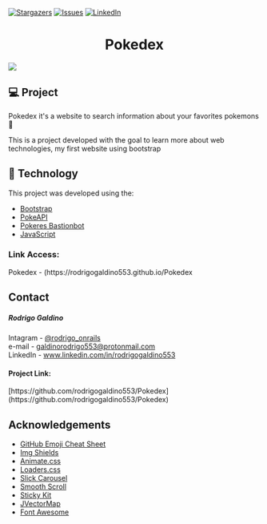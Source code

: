 
  <!--
*** Thanks for checking out the Best-README-Template. If you have a suggestion
*** that would make this better, please fork the repo and create a pull request
*** or simply open an issue with the tag "enhancement".
*** Thanks again! Now go create something AMAZING! :D
-->



<!-- PROJECT SHIELDS -->
<!--
*** I'm using markdown "reference style" links for readability.
*** Reference links are enclosed in brackets [ ] instead of parentheses ( ).
*** See the bottom of this document for the declaration of the reference variables
*** for contributors-url, forks-url, etc. This is an optional, concise syntax you may use.
*** https://www.markdownguide.org/basic-syntax/#reference-style-links
-->


[![Stargazers][stars-shield]][stars-url]
[![Issues][issues-shield]][issues-url]
[![LinkedIn][linkedin-shield]][linkedin-url]


<h1 align="center">
    Pokedex
</h1>
<img src="https://rodrigogaldino553.github.io/portifolio/assets/projects-thumb/pokedex.jpeg">
<br>


## 💻 Project

Pokedex it's a website to search information about your favorites pokemons 💜


This is a project developed with the goal to learn more about web technologies, my first website using bootstrap


## 🚀 Technology

This project was developed using the:

- [Bootstrap](https://getbootstrap.com/)
- [PokeAPI](https://pokeapi.co/)
- [Pokeres Bastionbot](https://pokeres.bastionbot.org/)
- [JavaScript](https://www.javascript.com/)


<h3>Link Access:</h3> Pokedex - (https://rodrigogaldino553.github.io/Pokedex

<!-- CONTACT -->
## Contact

<h5>Rodrigo Galdino</h5>

Intagram - [@rodrigo_onrails](https://instagram.com/rodrigo_onrails) <br>
e-mail - galdinorodrigo553@protonmail.com<br>
LinkedIn - www.linkedin.com/in/rodrigogaldino553

<h4>Project Link:</h4> [https://github.com/rodrigogaldino553/Pokedex](https://github.com/rodrigogaldino553/Pokedex)



<!-- ACKNOWLEDGEMENTS -->
## Acknowledgements
* [GitHub Emoji Cheat Sheet](https://www.webpagefx.com/tools/emoji-cheat-sheet)
* [Img Shields](https://shields.io)
* [Animate.css](https://daneden.github.io/animate.css)
* [Loaders.css](https://connoratherton.com/loaders)
* [Slick Carousel](https://kenwheeler.github.io/slick)
* [Smooth Scroll](https://github.com/cferdinandi/smooth-scroll)
* [Sticky Kit](http://leafo.net/sticky-kit)
* [JVectorMap](http://jvectormap.com)
* [Font Awesome](https://fontawesome.com)


<!-- MARKDOWN LINKS & IMAGES -->
<!-- https://www.markdownguide.org/basic-syntax/#reference-style-links -->
[stars-shield]: https://img.shields.io/github/stars/rodrigogaldino553/pokedex.svg?style=for-the-badge
[stars-url]: https://github.com/rodrigogaldino553/stargazers
[issues-shield]: https://img.shields.io/github/issues/rodrigogaldino553/pokedex.svg?style=for-the-badge
[issues-url]: https://github.com/rodrigogaldino553/issues
[linkedin-shield]: https://img.shields.io/badge/-LinkedIn-black.svg?style=for-the-badge&logo=linkedin&colorB=555
[linkedin-url]: https://linkedin.com/in/rodrigogaldino553





